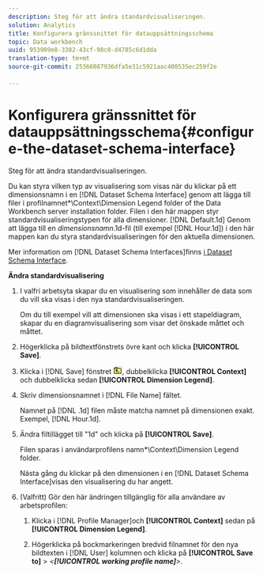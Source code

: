 ```yaml
---
description: Steg för att ändra standardvisualiseringen.
solution: Analytics
title: Konfigurera gränssnittet för datauppsättningsschema
topic: Data workbench
uuid: 953909e8-3382-43cf-98c0-d4785c6d1dda
translation-type: tm+mt
source-git-commit: 25366087936dfa5e31c5921aac400535ec259f2e

---
```



# Konfigurera gränssnittet för datauppsättningsschema{#configure-the-dataset-schema-interface}

Steg för att ändra standardvisualiseringen.

Du kan styra vilken typ av visualisering som visas när du klickar på ett dimensionsnamn i en [!DNL Dataset Schema Interface] genom att lägga till filer i profilnamnet*\Context\Dimension Legend folder of the Data Workbench server installation folder. Filen i den här mappen styr standardvisualiseringstypen för alla dimensioner. [!DNL Default.1d] Genom att lägga till en *dimensionsnamn*.1d-fil (till exempel [!DNL Hour.1d]) i den här mappen kan du styra standardvisualiseringen för den aktuella dimensionen.

Mer information om [!DNL Dataset Schema Interfaces]finns [i Dataset Schema Interface](../../../home/c-get-started/c-admin-intrf/c-dtst-sch-intrf.md#concept-e147b3a5b542453ca2b121e1c85bb175).

**Ändra standardvisualisering**

1. I valfri arbetsyta skapar du en visualisering som innehåller de data som du vill ska visas i den nya standardvisualiseringen.

   Om du till exempel vill att dimensionen ska visas i ett stapeldiagram, skapar du en diagramvisualisering som visar det önskade måttet och måttet.

1. Högerklicka på bildtextfönstrets övre kant och klicka **[!UICONTROL Save]**.
1. Klicka i [!DNL Save] fönstret ![](assets/btn_folder_up.png), dubbelklicka **[!UICONTROL Context]** och dubbelklicka sedan **[!UICONTROL Dimension Legend]**.
1. Skriv dimensionsnamnet i [!DNL File Name] fältet.

   Namnet på [!DNL .1d] filen måste matcha namnet på dimensionen exakt. Exempel, [!DNL Hour.1d].

1. Ändra filtillägget till &quot;1d&quot; och klicka på **[!UICONTROL Save]**.

   Filen sparas i användarprofilens namn*\Context\Dimension Legend folder.

   Nästa gång du klickar på den dimensionen i en [!DNL Dataset Schema Interface]visas den visualisering du har angett.

1. (Valfritt) Gör den här ändringen tillgänglig för alla användare av arbetsprofilen:

   1. Klicka i [!DNL Profile Manager]och **[!UICONTROL Context]** sedan på **[!UICONTROL Dimension Legend]**.

   1. Högerklicka på bockmarkeringen bredvid filnamnet för den nya bildtexten i [!DNL User] kolumnen och klicka på **[!UICONTROL Save to]** > *&lt;**[!UICONTROL working profile name]**>*.

